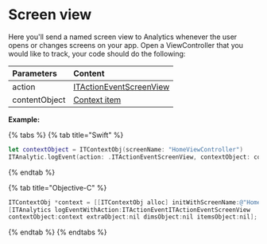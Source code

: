 # Screen view

Here you'll send a named screen view to Analytics whenever the user opens or changes screens on your app. Open a ViewController that you would like to track, your code should do the following:

|  **Parameters** |  **Content** |
| :--- | :--- |
| action |  [ITActionEventScreenView](../tracking-event/log-event.md) |
| contentObject | [ Context item]() |

 **Example:**

{% tabs %}
{% tab title="Swift" %}
```swift
let contextObject = ITContextObj(screenName: "HomeViewController")
ITAnalytic.logEvent(action: .ITActionEventScreenView, contextObject: contextObject)
```
{% endtab %}

{% tab title="Objective-C" %}
```objectivec
ITContextObj *context = [[ITContextObj alloc] initWithScreenName:@"HomeViewController"];
[ITAnalytics logEventWithAction:ITActionEventITActionEventScreenView
contextObject:context extraObject:nil dimsObject:nil itemsObject:nil];
```
{% endtab %}
{% endtabs %}

